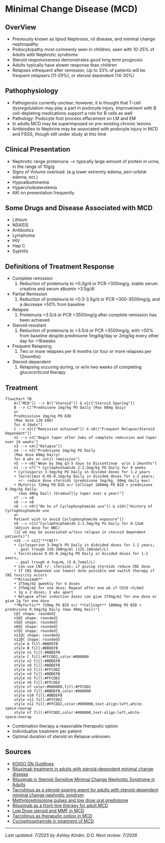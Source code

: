 # **Minimal Change Disease (MCD)** 
## **OverView**
 * Previously known as lipiod Nephrosis, nil disease, and minimal change nephropathy
 * Podocytopathy most commenly seen in children; seen with 10-25% of Adults with Nephrotic syndrome
 * Steroid responsiveness demonstrates good long term prognosis
 * Adults typically have slower response than children
 * Relapses infrequent after remission, Up to 33% of patients will be frequent relapsers (11-29%), or steroid dependent (14-30%) 
## **Pathophysiology** 
 * Pathogensis currently unclear; however, it is thought that T-cell dysregululation may play a part in podocyte injury. Improvement with B cell-depleting medications support a role for B cells as well
 * Pathology: Podocyte foot process effacement on LM and EM
 * In adults MCD may be superimposed on pre-existing chronic lesions
 * Antibiodies to Nephrine may be associated with podocyte injury in MCD and FSGS, though still under study at this time
## **Clinical Presentation**
 * Nephrotic range proteinuria --> typically large amount of protein in urine, in the range of 10g/g
 * Signs of Volume overload. (e.g lower extremty edema, peri-orbital edema, ect.)
 * Hypoalbuminemia
 * Hypercholesterolemia
 * AKI on presentation frequently
## **Some Drugs and Disease Associated with MCD**
 * Lithium
 * NSAIDS
 * Antibiotics
 * Lymphoma
 * HIV
 * Hep C
 * Syphilis
## **Definitions of Treatment Response**
 * Complete remission
    1. Reduction of proteinuria to <0.3g/d or PCR <300mg/g, stable serum creatine and serum albumin >3.5g/dl
 * Partial Remission
    1. Reduction of proteinuria to <0.3-3.5g/d or PCR <300-3500mg/g, and a decrease >50% from baseline
 * Relapse
    1. Proteinuria >3.5/d or PCR >3500mg/g after complete remission has been achieved
 * Steroid-resistant
    1. Reduction of proteinuria to >3.5/d or PCR >3500mg/g, with <50% from baseline despite prednisone 1mg/kg/day or 2mg/kg every other day for >16weeks
 * Frequent Relapsing
    1. Two or more relapses per 6 months (or four or more relapses per 12months)
 * Steroid-dependent
    1. Relapsing occuring during, or w/in two weeks of completing glucocorticoid therapy
## **Treatment**
```mermaid
flowchart TB
    A(["MCD"]) --> B(["Steroid"]) & n1(["Steroid Sparing"])
    B --> C["Prednisone 1mg/kg PO Daily (Max 80mg daiy)
    or
    Prednisolone 2mg/kg PO EOD
    (Max dose 120 EOD)
    for 4-16wks"]
    C --> n2(["Remission achieved"]) & n8(["Frequent Relapse/Steroid Dependent"])
    n2 --> n3["Begin taper after 2wks of complete remission and taper over 24 weeks"]
    n3 --> n4(["Relapse"])
    n4 --> n5["Prednisone 1mg/kg PO Daily
    (Max dose 80mg Daily)
    for 4 wks or until remission"]
    n5 --> n6["Wean by 5mg q3-5 days to Discontinue  w/in 1-2months"]
    n1 --> n7["• Cyclophoshamide 2-2.5mg/kg PO Daily for 8 weeks
    • Cyclosporin 3-5mg/kg PO Daily in divided doses for 1-2 years
    • Tacrolimus 0.05-0.1mg/kg Daily in divided doses for 1-2 years;
      +/- reduce dose steroids (prednisone 1mg/kg, 60mg daily max)
    • Myfortic 720mg PO BID or/ CellCept 1000mg PO BID + prednisone 0.5mg/kg Daily;
      (max 40mg Dail) (Graduallly taper over a year)"]
    n7 --> n8
    n6 --> n8
    n8 --> n9(["No hx of Cyclophosphamide use"]) & n10(["History of Cyclophosphamide use
    or
    Patient wish to avoid Cyclophosphamide exposure"])
    n9 --> n11["Cyclophosphamide 2-2.5mg/kg Po Daily for 8-12wk
    (Adjust dose for WBC)
    (12 wk may be associated w/less relapse in steroid dependent patients)"]
    n10 --> n12["**CNI**
    • Cyclosporine 3-5mg/k PO Daily in didvided doses for 1-2 years;
     - goal trough 150-200ng/ml (125-166nmol/L)
    • Tacrolimuse 0.05-0.1mg/kg PO Daily in divided doses for 1-2 years;
     - goal trough 4-7ng/mL (5-8.7nmol/L)
    • Can use CNI +/- steroids; if giving steroids reduce CNI dose
    • If CNI depended use lowest dose possible and switch therapy if CNI toxicity occurs
    **Rituximab**
    • 375mg/m2 qweekly for 4 doses
    • 375mg/m2 for one dose; Repeat after one wk if CD19 >5/mm3
    • 1g x 2 doses; 2 wks apart
    • Relapse after induction doses can give 375mg/m2 for one dose or give 1g for one dose
    **Myfortic** 720mg PO BID or/ **CellCept** 1000mg PO BID + prednisone 0.5mg/kg Daily (max 40mg Dail)"]
    C@{ shape: rounded}
    n3@{ shape: rounded}
    n5@{ shape: rounded}
    n6@{ shape: rounded}
    n7@{ shape: rounded}
    n11@{ shape: rounded}
    n12@{ shape: rounded}
    style A fill:#BBDEFB
    style B fill:#BBDEFB
    style n1 fill:#BBDEFB
    style C fill:#FFCDD2,color:#000000
    style n2 fill:#BBDEFB
    style n8 fill:#BBDEFB
    style n3 fill:#FFCDD2
    style n4 fill:#BBDEFB
    style n5 fill:#FFCDD2
    style n6 fill:#FFCDD2
    style n7 color:#000000,fill:#FFCDD2
    style n9 fill:#BBDEFB,color:#000000
    style n10 fill:#BBDEFB
    style n11 fill:#FFCDD2
    style n12 fill:#FFCDD2,color:#000000,text-align:left,white-space:nowrap
    style n7 fill:#FFCDD2,color:#000000,text-align:left,white-space:nowrap
```
* Combination therapy a reasonable theraputic option
* Individualize treatment per patient 
* Optimal duration of steroid on Relapse unknown
## **Sources**
* [KDIGO GN Guidlines](https://kdigo.org/guidelines/gd/)
* [Rituximab treatment in adults with steroid-dependent minimal change disease](https://www.sciencedirect.com/science/article/pii/S0085253815557712)
* [Rituximab in Steroid-Sensitive Minimal Change Nephrotic Syndrome in Adults](https://karger.com/books/book/133/chapter-abstract/5070296/Rituximab-as-a-Therapeutic-Option-for-Steroid?redirectedFrom=fulltext)
* [Tacrolimus as a steroid-sparing agent for adults with steroid-dependent minimal change nephrotic syndrom](https://academic.oup.com/ndt/article-abstract/23/6/1919/1874422?redirectedFrom=fulltext)
* [Methylprednisolone pulses and low dose oral prednisone](https://www.bmj.com/content/291/6505/1305)
* [Rituximab as a front-line therapy for adult MCD](https://www.oncotarget.com/article/25612/text/)
* [Low Dose steroid and MMF in MCD](https://www.sciencedirect.com/science/article/pii/S0085253818305866)
* [Tacrolimus as theraputic option in MCD](https://academic.oup.com/ndt/article-abstract/23/6/1919/1874422?redirectedFrom=fulltext)
* [Cyclophosphamide in treatment of MCD](https://www.scopus.com/pages/publications/0018377671)
---
*Last updated: 7/2025 by Ashley Kinder, D.O.*
*Next review: 7/2026*
